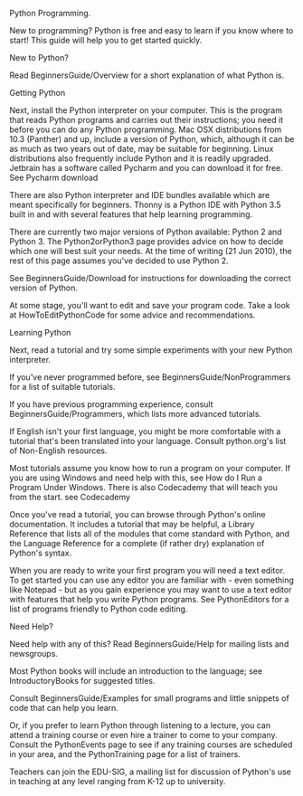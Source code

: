 Python Programming.

New to programming? Python is free and easy to learn if you know where to start! This guide will help you to get started quickly.

New to Python?

Read BeginnersGuide/Overview for a short explanation of what Python is.

Getting Python

Next, install the Python interpreter on your computer. This is the program that reads Python programs and carries out their instructions; you need it before you can do any Python programming. Mac OSX distributions from 10.3 (Panther) and up, include a version of Python, which, although it can be as much as two years out of date, may be suitable for beginning. Linux distributions also frequently include Python and it is readily upgraded. Jetbrain has a software called Pycharm and you can download it for free. See Pycharm download

There are also Python interpreter and IDE bundles available which are meant specifically for beginners. Thonny is a Python IDE with Python 3.5 built in and with several features that help learning programming.

There are currently two major versions of Python available: Python 2 and Python 3. The Python2orPython3 page provides advice on how to decide which one will best suit your needs. At the time of writing (21 Jun 2010), the rest of this page assumes you've decided to use Python 2.

See BeginnersGuide/Download for instructions for downloading the correct version of Python.

At some stage, you'll want to edit and save your program code. Take a look at HowToEditPythonCode for some advice and recommendations.

Learning Python

Next, read a tutorial and try some simple experiments with your new Python interpreter.

If you've never programmed before, see BeginnersGuide/NonProgrammers for a list of suitable tutorials.

If you have previous programming experience, consult BeginnersGuide/Programmers, which lists more advanced tutorials.

If English isn't your first language, you might be more comfortable with a tutorial that's been translated into your language. Consult python.org's list of Non-English resources. 

Most tutorials assume you know how to run a program on your computer. If you are using Windows and need help with this, see How do I Run a Program Under Windows. There is also Codecademy that will teach you from the start. see Codecademy

Once you've read a tutorial, you can browse through Python's online documentation. It includes a tutorial that may be helpful, a Library Reference that lists all of the modules that come standard with Python, and the Language Reference for a complete (if rather dry) explanation of Python's syntax.

When you are ready to write your first program you will need a text editor. To get started you can use any editor you are familiar with - even something like Notepad - but as you gain experience you may want to use a text editor with features that help you write Python programs. See PythonEditors for a list of programs friendly to Python code editing.

Need Help?

Need help with any of this? Read BeginnersGuide/Help for mailing lists and newsgroups.

Most Python books will include an introduction to the language; see IntroductoryBooks for suggested titles.

Consult BeginnersGuide/Examples for small programs and little snippets of code that can help you learn.

Or, if you prefer to learn Python through listening to a lecture, you can attend a training course or even hire a trainer to come to your company. Consult the PythonEvents page to see if any training courses are scheduled in your area, and the PythonTraining page for a list of trainers.

Teachers can join the EDU-SIG, a mailing list for discussion of Python's use in teaching at any level ranging from K-12 up to university. 
